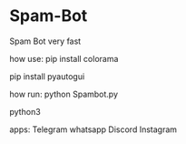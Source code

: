 # Spam-Bot
Spam Bot
very fast 

how use:
pip install colorama


pip install pyautogui

how run:
python Spambot.py

python3 

apps:
Telegram
whatsapp
Discord
Instagram


